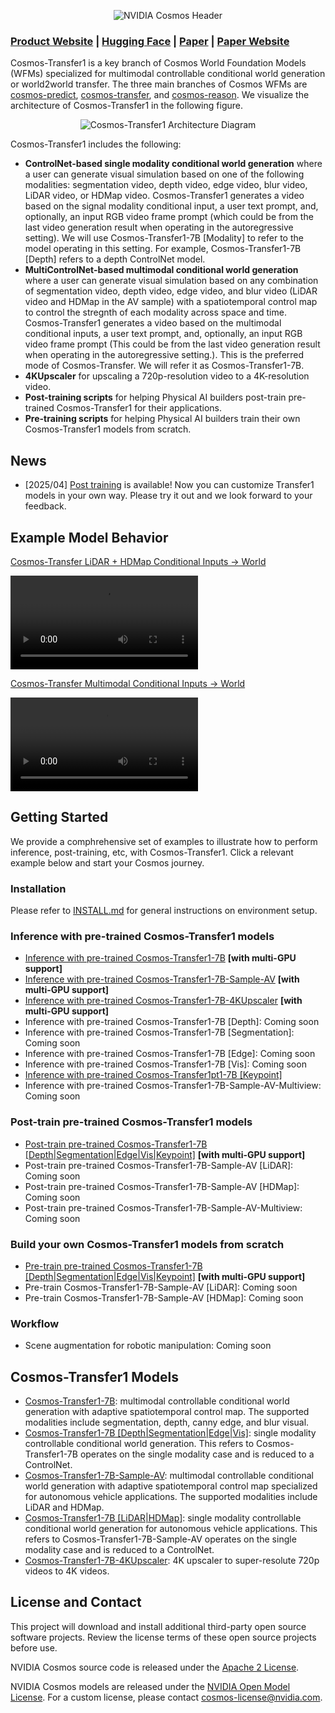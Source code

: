 <p align="center">
    <img src="assets/nvidia-cosmos-header.png" alt="NVIDIA Cosmos Header">
</p>

### [Product Website](https://www.nvidia.com/en-us/ai/cosmos/) | [Hugging Face](https://huggingface.co/collections/nvidia/cosmos-transfer1-67c9d328196453be6e568d3e) | [Paper](https://arxiv.org/abs/2503.14492) | [Paper Website](https://research.nvidia.com/labs/dir/cosmos-transfer1/)

Cosmos-Transfer1 is a key branch of Cosmos World Foundation Models (WFMs) specialized for multimodal controllable conditional world generation or world2world transfer. The three main branches of Cosmos WFMs are [cosmos-predict](https://github.com/nvidia-cosmos/cosmos-predict1), [cosmos-transfer](https://github.com/nvidia-cosmos/cosmos-transfer1), and [cosmos-reason](https://github.com/nvidia-cosmos/cosmos-reason1). We visualize the architecture of Cosmos-Transfer1 in the following figure.

<p align="center">
    <img src="assets/transfer1_diagram.png" alt="Cosmos-Transfer1 Architecture Diagram">
</p>


Cosmos-Transfer1 includes the following:
- **ControlNet-based single modality conditional world generation** where a user can generate visual simulation based on one of the following modalities: segmentation video, depth video, edge video, blur video, LiDAR video, or HDMap video. Cosmos-Transfer1 generates a video based on the signal modality conditional input, a user text prompt, and, optionally, an input RGB video frame prompt (which could be from the last video generation result when operating in the autoregressive setting). We will use Cosmos-Transfer1-7B [Modality] to refer to the model operating in this setting. For example, Cosmos-Transfer1-7B [Depth] refers to a depth ControlNet model.
- **MultiControlNet-based multimodal conditional world generation** where a user can generate visual simulation based on any combination of segmentation video, depth video, edge video, and blur video (LiDAR video and HDMap in the AV sample) with a spatiotemporal control map to control the stregnth of each modality across space and time. Cosmos-Transfer1 generates a video based on the multimodal conditional inputs, a user text prompt, and, optionally, an input RGB video frame prompt (This could be from the last video generation result when operating in the autoregressive setting.). This is the preferred mode of Cosmos-Transfer. We will refer it as Cosmos-Transfer1-7B.
- **4KUpscaler** for upscaling a 720p-resolution video to a 4K-resolution video.
- **Post-training scripts** for helping Physical AI builders post-train pre-trained Cosmos-Transfer1 for their applications.
- **Pre-training scripts** for helping Physical AI builders train their own Cosmos-Transfer1 models from scratch.

## News
- [2025/04] [Post training](README.md#post-train-pre-trained-cosmos-transfer1-models) is available! Now you can customize Transfer1 models in your own way. Please try it out and we look forward to your feedback.

## Example Model Behavior

[Cosmos-Transfer LiDAR + HDMap Conditional Inputs -> World](https://github.com/nvidia-cosmos/cosmos-transfer1)

<video src="https://github.com/user-attachments/assets/169cf5c5-de59-44db-b1bf-19fb57cb7e2e">
  Your browser does not support the video tag.
</video>

[Cosmos-Transfer Multimodal Conditional Inputs -> World](https://github.com/nvidia-cosmos/cosmos-transfer1)

<video src="https://github.com/user-attachments/assets/4c1da01f-c3fd-4b6c-b084-f5ef653abb80">
  Your browser does not support the video tag.
</video>

## Getting Started

We provide a comphrehensive set of examples to illustrate how to perform inference, post-training, etc, with Cosmos-Transfer1. Click a relevant example below and start your Cosmos journey.

### Installation

Please refer to [INSTALL.md](INSTALL.md) for general instructions on environment setup.

### Inference with pre-trained Cosmos-Transfer1 models

* [Inference with pre-trained Cosmos-Transfer1-7B](/examples/inference_cosmos_transfer1_7b.md) **[with multi-GPU support]**
* [Inference with pre-trained Cosmos-Transfer1-7B-Sample-AV](/examples/inference_cosmos_transfer1_7b_sample_av.md) **[with multi-GPU support]**
* [Inference with pre-trained Cosmos-Transfer1-7B-4KUpscaler](/examples/inference_cosmos_transfer1_7b_4kupscaler.md) **[with multi-GPU support]**
* Inference with pre-trained Cosmos-Transfer1-7B [Depth]: Coming soon
* Inference with pre-trained Cosmos-Transfer1-7B [Segmentation]: Coming soon
* Inference with pre-trained Cosmos-Transfer1-7B [Edge]: Coming soon
* Inference with pre-trained Cosmos-Transfer1-7B [Vis]: Coming soon
* [Inference with pre-trained Cosmos-Transfer1pt1-7B [Keypoint]](/examples/inference_cosmos_transfer1pt1_7b_keypoint.md)
* Inference with pre-trained Cosmos-Transfer1-7B-Sample-AV-Multiview: Coming soon

### Post-train pre-trained Cosmos-Transfer1 models

* [Post-train pre-trained Cosmos-Transfer1-7B [Depth|Segmentation|Edge|Vis|Keypoint]](examples/training_cosmos_transfer_7b.md) **[with multi-GPU support]**
* Post-train pre-trained Cosmos-Transfer1-7B-Sample-AV [LiDAR]: Coming soon
* Post-train pre-trained Cosmos-Transfer1-7B-Sample-AV [HDMap]: Coming soon
* Post-train pre-trained Cosmos-Transfer1-7B-Sample-AV-Multiview: Coming soon

### Build your own Cosmos-Transfer1 models from scratch

* [Pre-train pre-trained Cosmos-Transfer1-7B [Depth|Segmentation|Edge|Vis|Keypoint]](examples/training_cosmos_transfer_7b.md) **[with multi-GPU support]**
* Pre-train Cosmos-Transfer1-7B-Sample-AV [LiDAR]: Coming soon
* Pre-train Cosmos-Transfer1-7B-Sample-AV [HDMap]: Coming soon

### Workflow

* Scene augmentation for robotic manipulation: Coming soon

## Cosmos-Transfer1 Models

* [Cosmos-Transfer1-7B](https://huggingface.co/nvidia/Cosmos-Transfer1-7B): multimodal controllable conditional world generation with adaptive spatiotemporal control map. The supported modalities include segmentation, depth, canny edge, and blur visual.
* [Cosmos-Transfer1-7B [Depth|Segmentation|Edge|Vis]](https://huggingface.co/nvidia/Cosmos-Transfer1-7B): single modality controllable conditional world generation. This refers to Cosmos-Transfer1-7B operates on the single modality case and is reduced to a ControlNet.
* [Cosmos-Transfer1-7B-Sample-AV](https://huggingface.co/nvidia/Cosmos-Transfer1-7B-Sample-AV): multimodal controllable conditional world generation with adaptive spatiotemporal control map specialized for autonomous vehicle applications. The supported modalities include LiDAR and HDMap.
* [Cosmos-Transfer1-7B [LiDAR|HDMap]](https://huggingface.co/nvidia/Cosmos-Transfer1-7B-Sample-AV): single modality controllable conditional world generation for autonomous vehicle applications. This refers to Cosmos-Transfer1-7B-Sample-AV operates on the single modality case and is reduced to a ControlNet.
* [Cosmos-Transfer1-7B-4KUpscaler](https://huggingface.co/nvidia/Cosmos-Transfer1-7B-4KUpscaler): 4K upscaler to super-resolute 720p videos to 4K videos.


## License and Contact

This project will download and install additional third-party open source software projects. Review the license terms of these open source projects before use.

NVIDIA Cosmos source code is released under the [Apache 2 License](https://www.apache.org/licenses/LICENSE-2.0).

NVIDIA Cosmos models are released under the [NVIDIA Open Model License](https://www.nvidia.com/en-us/agreements/enterprise-software/nvidia-open-model-license). For a custom license, please contact [cosmos-license@nvidia.com](mailto:cosmos-license@nvidia.com).
